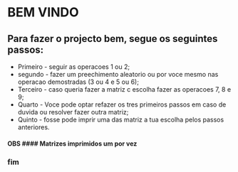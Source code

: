 # BEM VINDO

## Para fazer o projecto bem, segue os seguintes passos: ##
   * Primeiro - seguir as operacoes 1 ou 2;
   * segundo - fazer um preechimento aleatorio ou por voce mesmo nas operacao demostradas (3 ou 4 e 5 ou 6);
   * Terceiro - caso queria fazer a matriz c escolha fazer as operacoes 7, 8 e 9;
   * Quarto - Voce pode optar refazer os tres primeiros passos em caso de duvida ou resolver fazer outra matriz;
   * Quinto - fosse pode imprir uma das matriz a tua escolha pelos passos anteriores.
#### OBS #### Matrizes imprimidos um por vez   
### fim
